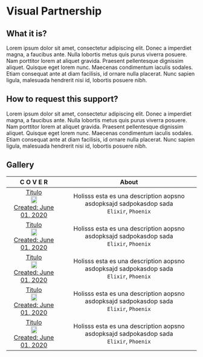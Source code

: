 # Visual Partnership

## What it is? 

Lorem ipsum dolor sit amet, consectetur adipiscing elit. Donec a imperdiet magna, a faucibus ante. Nulla lobortis metus quis purus viverra posuere. Nam porttitor lorem at aliquet gravida. Praesent pellentesque dignissim aliquet. Quisque eget lorem nunc. Maecenas condimentum iaculis sodales. Etiam consequat ante at diam facilisis, id ornare nulla placerat. Nunc sapien ligula, malesuada hendrerit nisi id, lobortis posuere nibh.

## How to request this support? 

Lorem ipsum dolor sit amet, consectetur adipiscing elit. Donec a imperdiet magna, a faucibus ante. Nulla lobortis metus quis purus viverra posuere. Nam porttitor lorem at aliquet gravida. Praesent pellentesque dignissim aliquet. Quisque eget lorem nunc. Maecenas condimentum iaculis sodales. Etiam consequat ante at diam facilisis, id ornare nulla placerat. Nunc sapien ligula, malesuada hendrerit nisi id, lobortis posuere nibh.

## Gallery 

| C O V E R | About |
| :---:        |     :---:      |
| [ Titulo <br/><img src="https://avatars3.githubusercontent.com/u/10350960?s=460&v=4" width="35%"/><br />Created: June 01, 2020](https://github.com/carlogilmar) | Holisss esta es una description aopsno asdopksajd sadpokasdop sada </br> `Elixir`, `Phoenix` |
| [ Titulo <br/><img src="https://avatars3.githubusercontent.com/u/10350960?s=460&v=4" width="35%"/><br />Created: June 01, 2020](https://github.com/carlogilmar) | Holisss esta es una description aopsno asdopksajd sadpokasdop sada </br> `Elixir`, `Phoenix` |
| [ Titulo <br/><img src="https://avatars3.githubusercontent.com/u/10350960?s=460&v=4" width="35%"/><br />Created: June 01, 2020](https://github.com/carlogilmar) | Holisss esta es una description aopsno asdopksajd sadpokasdop sada </br> `Elixir`, `Phoenix` |
| [ Titulo <br/><img src="https://avatars3.githubusercontent.com/u/10350960?s=460&v=4" width="35%"/><br />Created: June 01, 2020](https://github.com/carlogilmar) | Holisss esta es una description aopsno asdopksajd sadpokasdop sada </br> `Elixir`, `Phoenix` |
| [ Titulo <br/><img src="https://avatars3.githubusercontent.com/u/10350960?s=460&v=4" width="35%"/><br />Created: June 01, 2020](https://github.com/carlogilmar) | Holisss esta es una description aopsno asdopksajd sadpokasdop sada </br> `Elixir`, `Phoenix` |

